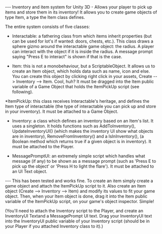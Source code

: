 --- Inventory and item system for Unity 3D - Allows your player to pick up items and store them in its inventory!
It allows you to create game objects of type Item, a type the Item class defines.

The entire system consists of five classes:

* Interactable: a fathering class from which items inherit properties (but can be used for lot's if wanted: doors, chests, etc.). 
This class draws a sphere gizmo around the interactable game object: the radius. A player can interact with the object if it is 
inside the radius. A message prompt saying "Press E to interact" is shown if that is the case.

* Item: this is not a monobehaviour, but a ScriptableObject. It allows us to create an Item object, which holds data such as name, icon 
and else. You can create this object by clicking right click in your assets, Create --> Inventory --> Item. Cool, huh? It must 
be dragged into the Item public variable of a Game Object that holds the ItemPickUp script (see following).

*ItemPickUp: this class receives Interactable's heritage, and defines the Item type of interactable 
(the type of interactable you can pick up and store in your inventory). It must be attached to a Game Object.

* Inventory: a class which defines an inventory based on an Item's list. It uses a singleton. It holds functions such as AddToInventory(), 
UpdateInventoryUI() (which makes the inventory UI show what objects are in inventory), RemoveFromInventory() and a IsInInventory(),
(a Boolean method which returns true if a given object is in inventory). It must be attached to the Player.

* MessagePromptUI: an extremely simple script which handles what message (if any) to be shown as a message prompt (such as 
'Press E to pick up the object' or 'Press H to light the flare'). It must be attached to an UI Text object. 

--- This has been tested and works fine. To create an item simply create a game object and attach the ItemPickUp script to it. 
Also create an Item object (Create --> Inventory --> Item) and modify its values to fit your game object. 
Then, when your Item object is done, drag it into the Item public variable of the ItemPickUp script, on your game's object inspector. 
Simple!

(You'll need to attach the Inventory script to the Player, and create an InventoryUI Textand a MessagePrompt UI text. Drag your InventoryUI
text into the InventoryUI public variable of your Inventory script (should be in your Player if you attached Inventory class
to it).) 
